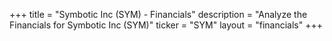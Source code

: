 +++
title = "Symbotic Inc (SYM) - Financials"
description = "Analyze the Financials for Symbotic Inc (SYM)"
ticker = "SYM"
layout = "financials"
+++

